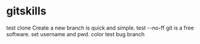 # gitskills
test clone
Create a new branch is quick and simple.
test --no-ff
git is a free software.
set username and pwd.
color
test bug branch

